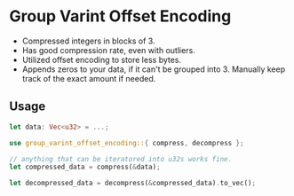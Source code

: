 # Group Varint Offset Encoding

- Compressed integers in blocks of 3.
- Has good compression rate, even with outliers.
- Utilized offset encoding to store less bytes.
- Appends zeros to your data, if it can't be grouped into 3. Manually keep track of the exact amount if needed.


## Usage

```rust
let data: Vec<u32> = ...;

use group_varint_offset_encoding::{ compress, decompress };

// anything that can be iteratored into u32s works fine.
let compressed_data = compress(&data);

let decompressed_data = decompress(&compressed_data).to_vec();
```
